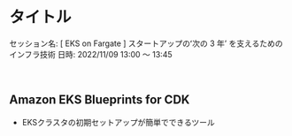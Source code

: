 # タイトル

セッション名: [ EKS on Fargate ] スタートアップのʻ次の 3 年ʼ を⽀えるためのインフラ技術
日時: 2022/11/09 13:00 〜 13:45

<br>

## Amazon EKS Blueprints for CDK

- EKSクラスタの初期セットアップが簡単でできるツール